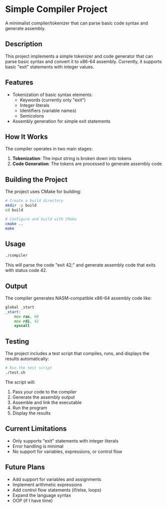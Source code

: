 # Simple Compiler Project

A minimalist compiler/tokenizer that can parse basic code syntax and generate assembly.

## Description

This project implements a simple tokenizer and code generator that can parse basic syntax and convert it to x86-64 assembly. Currently, it supports basic "exit" statements with integer values.

## Features

- Tokenization of basic syntax elements:
  - Keywords (currently only "exit")
  - Integer literals
  - Identifiers (variable names)
  - Semicolons
- Assembly generation for simple exit statements

## How It Works

The compiler operates in two main stages:
1. **Tokenization**: The input string is broken down into tokens
2. **Code Generation**: The tokens are processed to generate assembly code

## Building the Project

The project uses CMake for building:

```bash
# Create a build directory
mkdir -p build
cd build

# Configure and build with CMake
cmake ..
make
```

## Usage

```bash
./compiler
```

This will parse the code "exit 42;" and generate assembly code that exits with status code 42.

## Output

The compiler generates NASM-compatible x86-64 assembly code like:

```asm
global _start
_start:
    mov rax, 60
    mov rdi, 42
    syscall
```

## Testing

The project includes a test script that compiles, runs, and displays the results automatically:

```bash
# Run the test script
./test.sh
```

The script will:
1. Pass your code to the compiler
2. Generate the assembly output
3. Assemble and link the executable
4. Run the program
5. Display the results

## Current Limitations

- Only supports "exit" statements with integer literals
- Error handling is minimal
- No support for variables, expressions, or control flow

## Future Plans

- Add support for variables and assignments
- Implement arithmetic expressions
- Add control flow statements (if/else, loops)
- Expand the language syntax
- OOP (if I have time)
